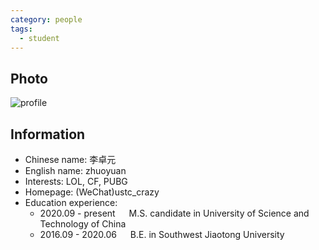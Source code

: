 ```yaml
---
category: people
tags:
  - student
---
```


## Photo

![profile](https://user-images.githubusercontent.com/116997215/198896697-41137d02-c131-4781-a7f0-ecee24809825.jpg)

## Information

- Chinese name: 李卓元
- English name: zhuoyuan
- Interests: LOL, CF, PUBG
- Homepage: (WeChat)ustc_crazy
- Education experience:
    - 2020.09 - present  &emsp;  M.S. candidate in University of Science and Technology of China
    - 2016.09 - 2020.06  &emsp;  B.E. in Southwest Jiaotong University

